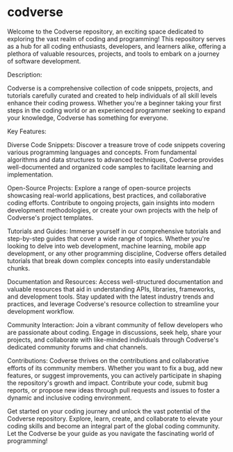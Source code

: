 # codverse
Welcome to the Codverse repository, an exciting space dedicated to exploring the vast realm of coding and programming! This repository serves as a hub for all coding enthusiasts, developers, and learners alike, offering a plethora of valuable resources, projects, and tools to embark on a journey of software development. 

Description:

Codverse is a comprehensive collection of code snippets, projects, and tutorials carefully curated and created to help individuals of all skill levels enhance their coding prowess. Whether you're a beginner taking your first steps in the coding world or an experienced programmer seeking to expand your knowledge, Codverse has something for everyone.

Key Features:

Diverse Code Snippets: Discover a treasure trove of code snippets covering various programming languages and concepts. From fundamental algorithms and data structures to advanced techniques, Codverse provides well-documented and organized code samples to facilitate learning and implementation.

Open-Source Projects: Explore a range of open-source projects showcasing real-world applications, best practices, and collaborative coding efforts. Contribute to ongoing projects, gain insights into modern development methodologies, or create your own projects with the help of Codverse's project templates.

Tutorials and Guides: Immerse yourself in our comprehensive tutorials and step-by-step guides that cover a wide range of topics. Whether you're looking to delve into web development, machine learning, mobile app development, or any other programming discipline, Codverse offers detailed tutorials that break down complex concepts into easily understandable chunks.

Documentation and Resources: Access well-structured documentation and valuable resources that aid in understanding APIs, libraries, frameworks, and development tools. Stay updated with the latest industry trends and practices, and leverage Codverse's resource collection to streamline your development workflow.

Community Interaction: Join a vibrant community of fellow developers who are passionate about coding. Engage in discussions, seek help, share your projects, and collaborate with like-minded individuals through Codverse's dedicated community forums and chat channels.

Contributions:
Codverse thrives on the contributions and collaborative efforts of its community members. Whether you want to fix a bug, add new features, or suggest improvements, you can actively participate in shaping the repository's growth and impact. Contribute your code, submit bug reports, or propose new ideas through pull requests and issues to foster a dynamic and inclusive coding environment.

Get started on your coding journey and unlock the vast potential of the Codverse repository. Explore, learn, create, and collaborate to elevate your coding skills and become an integral part of the global coding community. Let the Codverse be your guide as you navigate the fascinating world of programming!

